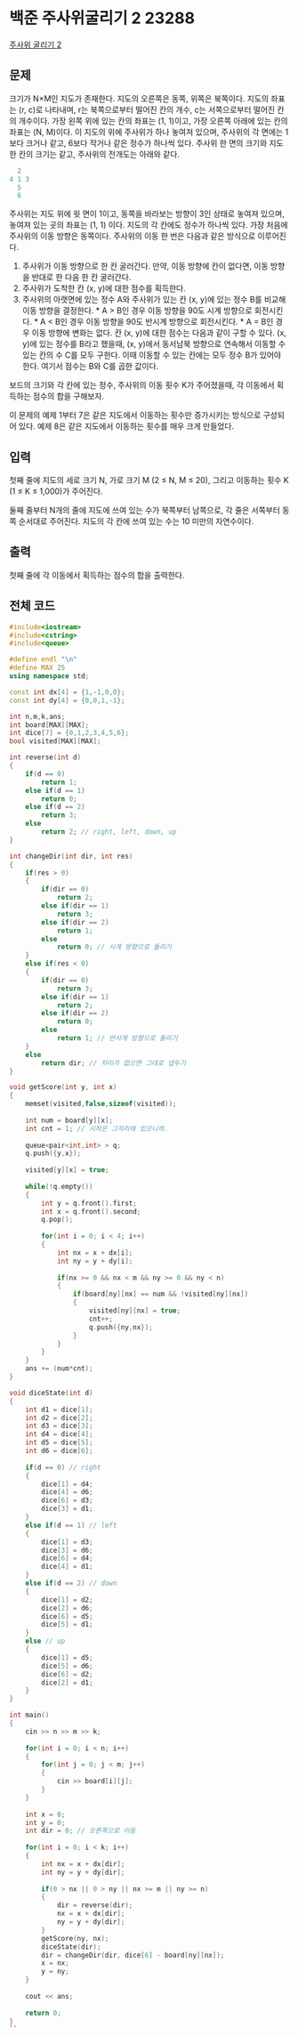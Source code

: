 # 백준 주사위굴리기 2 23288

[주사위 굴리기 2](https://www.acmicpc.net/problem/23288)

## 문제

크기가 N×M인 지도가 존재한다. 지도의 오른쪽은 동쪽, 위쪽은 북쪽이다. 지도의 좌표는 (r, c)로 나타내며, r는 북쪽으로부터 떨어진 칸의 개수, c는 서쪽으로부터 떨어진 칸의 개수이다. 가장 왼쪽 위에 있는 칸의 좌표는 (1, 1)이고, 가장 오른쪽 아래에 있는 칸의 좌표는 (N, M)이다. 이 지도의 위에 주사위가 하나 놓여져 있으며, 주사위의 각 면에는 1보다 크거나 같고, 6보다 작거나 같은 정수가 하나씩 있다. 주사위 한 면의 크기와 지도 한 칸의 크기는 같고, 주사위의 전개도는 아래와 같다.

```c++
  2
4 1 3
  5
  6
```
주사위는 지도 위에 윗 면이 1이고, 동쪽을 바라보는 방향이 3인 상태로 놓여져 있으며, 놓여져 있는 곳의 좌표는 (1, 1) 이다. 지도의 각 칸에도 정수가 하나씩 있다. 가장 처음에 주사위의 이동 방향은 동쪽이다. 주사위의 이동 한 번은 다음과 같은 방식으로 이루어진다.

  1. 주사위가 이동 방향으로 한 칸 굴러간다. 만약, 이동 방향에 칸이 없다면, 이동 방향을 반대로 한 다음 한 칸 굴러간다.
  2. 주사위가 도착한 칸 (x, y)에 대한 점수를 획득한다.
  3. 주사위의 아랫면에 있는 정수 A와 주사위가 있는 칸 (x, y)에 있는 정수 B를 비교해 이동 방향을 결정한다.
    * A > B인 경우 이동 방향을 90도 시계 방향으로 회전시킨다.
    * A < B인 경우 이동 방향을 90도 반시계 방향으로 회전시킨다.
    * A = B인 경우 이동 방향에 변화는 없다.
칸 (x, y)에 대한 점수는 다음과 같이 구할 수 있다. (x, y)에 있는 정수를 B라고 했을때, (x, y)에서 동서남북 방향으로 연속해서 이동할 수 있는 칸의 수 C를 모두 구한다. 이때 이동할 수 있는 칸에는 모두 정수 B가 있어야 한다. 여기서 점수는 B와 C를 곱한 값이다.

보드의 크기와 각 칸에 있는 정수, 주사위의 이동 횟수 K가 주어졌을때, 각 이동에서 획득하는 점수의 합을 구해보자.

이 문제의 예제 1부터 7은 같은 지도에서 이동하는 횟수만 증가시키는 방식으로 구성되어 있다. 예제 8은 같은 지도에서 이동하는 횟수를 매우 크게 만들었다.

## 입력

첫째 줄에 지도의 세로 크기 N, 가로 크기 M (2 ≤ N, M ≤ 20), 그리고 이동하는 횟수 K (1 ≤ K ≤ 1,000)가 주어진다. 

둘째 줄부터 N개의 줄에 지도에 쓰여 있는 수가 북쪽부터 남쪽으로, 각 줄은 서쪽부터 동쪽 순서대로 주어진다. 지도의 각 칸에 쓰여 있는 수는 10 미만의 자연수이다.

## 출력

첫째 줄에 각 이동에서 획득하는 점수의 합을 출력한다.

## 전체 코드


```c++
#include<iostream>
#include<cstring>
#include<queue>

#define endl "\n"
#define MAX 25
using namespace std;

const int dx[4] = {1,-1,0,0};
const int dy[4] = {0,0,1,-1};

int n,m,k,ans;
int board[MAX][MAX];
int dice[7] = {0,1,2,3,4,5,6};
bool visited[MAX][MAX];

int reverse(int d)
{
	if(d == 0)
		return 1;
	else if(d == 1)
		return 0;
	else if(d == 2)
		return 3;
	else
		return 2; // right, left, down, up
}

int changeDir(int dir, int res)
{
	if(res > 0)
	{
		if(dir == 0)
			return 2;
		else if(dir == 1)
			return 3;
		else if(dir == 2)
			return 1;
		else 
			return 0; // 시계 방향으로 돌리기 
	}
	else if(res < 0)
	{
		if(dir == 0)
			return 3;
		else if(dir == 1)
			return 2;
		else if(dir == 2)
			return 0;
		else 
			return 1; // 반시계 방향으로 돌리기 
	}
	else
		return dir; // 차이가 없으면 그대로 냅두기 
}

void getScore(int y, int x)
{
	memset(visited,false,sizeof(visited));
	
	int num = board[y][x];
	int cnt = 1; // 시작은 그자리에 있으니까. 
	
	queue<pair<int,int> > q;
	q.push({y,x});
	
	visited[y][x] = true;
	
	while(!q.empty())
	{
		int y = q.front().first;
		int x = q.front().second;
		q.pop();
		
		for(int i = 0; i < 4; i++)
		{
			int nx = x + dx[i];
			int ny = y + dy[i];
			
			if(nx >= 0 && nx < m && ny >= 0 && ny < n)
			{
				if(board[ny][nx] == num && !visited[ny][nx])
				{
					visited[ny][nx] = true;
					cnt++;
					q.push({ny,nx});
				}
			}
		}
	}
	ans += (num*cnt);
}

void diceState(int d)
{
	int d1 = dice[1];
	int d2 = dice[2];
	int d3 = dice[3];
	int d4 = dice[4];
	int d5 = dice[5];
	int d6 = dice[6];
	
	if(d == 0) // right 
	{
		dice[1] = d4;
		dice[4] = d6;
		dice[6] = d3;
		dice[3] = d1;
	}
	else if(d == 1) // left
	{
		dice[1] = d3;
		dice[3] = d6;
		dice[6] = d4;
		dice[4] = d1;
	}
	else if(d == 2) // down
	{
		dice[1] = d2;
		dice[2] = d6;
		dice[6] = d5;
		dice[5] = d1;
	}
	else // up
	{
		dice[1] = d5;
		dice[5] = d6;
		dice[6] = d2;
		dice[2] = d1;
	}
}

int main()
{
	cin >> n >> m >> k;
	
	for(int i = 0; i < n; i++)
	{
		for(int j = 0; j < m; j++)
		{
			cin >> board[i][j];
		}
	}
	
	int x = 0;
	int y = 0;
	int dir = 0; // 오른쪽으로 이동 
	
	for(int i = 0; i < k; i++)
	{
		int nx = x + dx[dir];
		int ny = y + dy[dir];
		
		if(0 > nx || 0 > ny || nx >= m || ny >= n)
		{
			dir = reverse(dir);
			nx = x + dx[dir];
			ny = y + dy[dir];
		}
		getScore(ny, nx);
		diceState(dir);
		dir = changeDir(dir, dice[6] - board[ny][nx]);
		x = nx;
		y = ny;
	}
	
	cout << ans;
	
	return 0;
}
``
